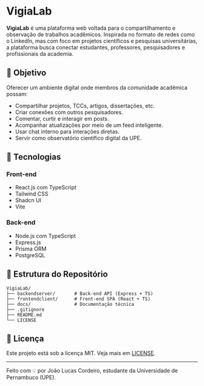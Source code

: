 # VigiaLab

**VigiaLab** é uma plataforma web voltada para o compartilhamento e observação de trabalhos acadêmicos. Inspirada no formato de redes como o LinkedIn, mas com foco em projetos científicos e pesquisas universitárias, a plataforma busca conectar estudantes, professores, pesquisadores e profissionais da academia.

## 🎯 Objetivo

Oferecer um ambiente digital onde membros da comunidade acadêmica possam:

- Compartilhar projetos, TCCs, artigos, dissertações, etc.
- Criar conexões com outros pesquisadores.
- Comentar, curtir e interagir em posts.
- Acompanhar atualizações por meio de um feed inteligente.
- Usar chat interno para interações diretas.
- Servir como observatório científico digital da UPE.

## 🧱 Tecnologias

### Front-end
- React.js com TypeScript
- Tailwind CSS
- Shadcn UI
- Vite

### Back-end
- Node.js com TypeScript
- Express.js
- Prisma ORM
- PostgreSQL

## 📂 Estrutura do Repositório

```
VigiaLab/
├── backendserver/       # Back-end API (Express + TS)
├── frontendclient/      # Front-end SPA (React + TS)
├── docs/                # Documentação técnica
├── .gitignore
├── README.md
└── LICENSE
```

## 📄 Licença

Este projeto está sob a licença MIT. Veja mais em [LICENSE](./LICENSE).

---

Feito com 💡 por João Lucas Cordeiro, estudante da Universidade de Pernambuco (UPE).
